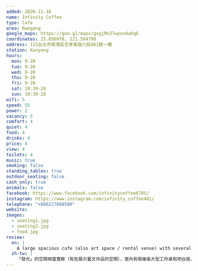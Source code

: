 ```yaml
---
added: 2020-11-10
name: Infinity Coffee
type: Cafe
area: Nangang
google_maps: https://goo.gl/maps/gxgjMnZ7wponduKq8
coordinates: 25.050978, 121.594798
address: 115台北市南港區忠孝東路六段481號一樓
station: Kunyang
hours:
  mon: 9-20
  tue: 9-20
  wed: 9-20
  thu: 9-20
  fri: 9-20
  sat: 10:30-20
  sun: 10:30-20
wifi: 5
speed: 55
power: 2
vacancy: 5
comfort: 4
quiet: 4
food: 4
drinks: 4
price: 4
view: 4
toilets: 4
music: true
smoking: false
standing_tables: true
outdoor_seating: false
cash_only: true
animals: false
facebook: https://www.facebook.com/infinitycoffee0705/
instagram: https://www.instagram.com/infinity_coffee481/
telephone: "+886227888500"
website: 
images:
  - seating1.jpg
  - seating2.jpg
  - food.jpg
review:
  en: |
    A large spacious cafe (also art space / rental venue) with several large work tables, counter seats, and sofa area. Large windows with good natural lighting. Good food and decent drink selection. Fast WiFi, but not very many tables have power outlets unfortunately. Pretty empty and quiet on a weekday so definitely a nice place to sit and get some work done at.
  zh-tw: |
    「發光」的空間相當寬敞（有些展示藝文作品的空間），室內有很幾張大型工作桌和吧台座、沙發區。我很希歡這裡的大窗戶，讓陽光大大方方得透進來，打亮整個空間。平日氣氛非常悠閒寧靜，絕對稱得上是優秀的工作環境，也很打發時間。這裡也提供了不錯的食物和飲料，WiFi很快，只可惜只有很少數位置有插座。
---
```

